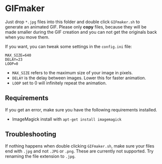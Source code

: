 GIFmaker
========

Just drop `*.jpg` files into this folder and double click `GIFmaker.sh` to generate an animated GIF.
Please only **copy** files, because they will be made smaller during the GIF creation
and you can not get the originals back when you move them.

If you want, you can tweak some settings in the `config.ini` file:
```
MAX_SIZE=640
DELAY=23
LOOP=0
```

* `MAX_SIZE` refers to the maximum size of your image in pixels.
* `DELAY` is the delay between images. Lower this for faster animation.
* `LOOP` set to 0 will infinitely repeat the animation.

Requirements
------------
If you get an error, make sure you have the following requirements installed.
* ImageMagick
  install with `apt-get install imagemagick`

Troubleshooting
---------------

If nothing happens when double clicking `GIFmaker.sh`,
make sure your files end with `.jpg` and not `.JPG` or `.png`.
These are currently not supported.
Try renaming the file extension to `.jpg`.
